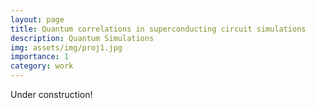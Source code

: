 ```yaml
---
layout: page
title: Quantum correlations in superconducting circuit simulations
description: Quantum Simulations 
img: assets/img/proj1.jpg
importance: 1
category: work
---
```

Under construction!
 


